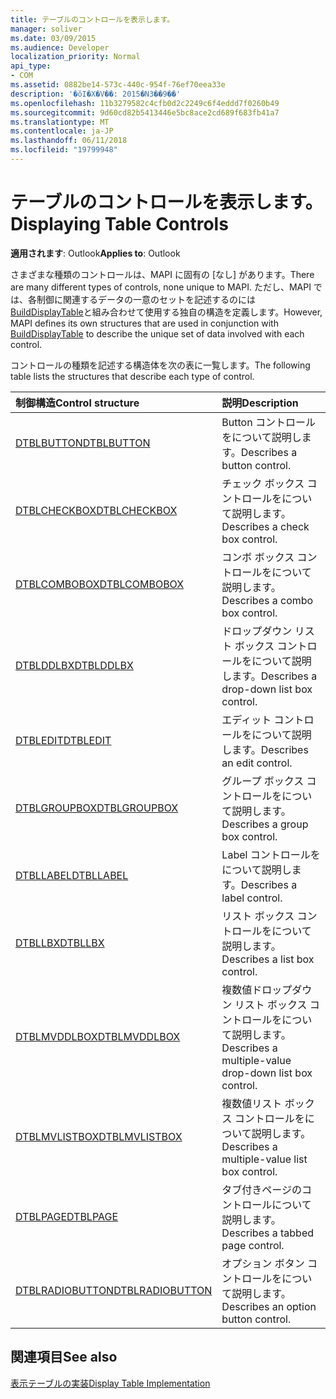 ```yaml
---
title: テーブルのコントロールを表示します。
manager: soliver
ms.date: 03/09/2015
ms.audience: Developer
localization_priority: Normal
api_type:
- COM
ms.assetid: 0882be14-573c-440c-954f-76ef70eea33e
description: '�ŏI�X�V��: 2015�N3��9��'
ms.openlocfilehash: 11b3279582c4cfb0d2c2249c6f4eddd7f0260b49
ms.sourcegitcommit: 9d60cd82b5413446e5bc8ace2cd689f683fb41a7
ms.translationtype: MT
ms.contentlocale: ja-JP
ms.lasthandoff: 06/11/2018
ms.locfileid: "19799948"
---
```

# <a name="displaying-table-controls"></a><span data-ttu-id="6b24d-103">テーブルのコントロールを表示します。</span><span class="sxs-lookup"><span data-stu-id="6b24d-103">Displaying Table Controls</span></span>

  
  
<span data-ttu-id="6b24d-104">**適用されます**: Outlook</span><span class="sxs-lookup"><span data-stu-id="6b24d-104">**Applies to**: Outlook</span></span> 
  
<span data-ttu-id="6b24d-105">さまざまな種類のコントロールは、MAPI に固有の [なし] があります。</span><span class="sxs-lookup"><span data-stu-id="6b24d-105">There are many different types of controls, none unique to MAPI.</span></span> <span data-ttu-id="6b24d-106">ただし、MAPI では、各制御に関連するデータの一意のセットを記述するのには[BuildDisplayTable](builddisplaytable.md)と組み合わせて使用する独自の構造を定義します。</span><span class="sxs-lookup"><span data-stu-id="6b24d-106">However, MAPI defines its own structures that are used in conjunction with [BuildDisplayTable](builddisplaytable.md) to describe the unique set of data involved with each control.</span></span> 
  
<span data-ttu-id="6b24d-107">コントロールの種類を記述する構造体を次の表に一覧します。</span><span class="sxs-lookup"><span data-stu-id="6b24d-107">The following table lists the structures that describe each type of control.</span></span> 
  
|<span data-ttu-id="6b24d-108">**制御構造**</span><span class="sxs-lookup"><span data-stu-id="6b24d-108">**Control structure**</span></span>|<span data-ttu-id="6b24d-109">**説明**</span><span class="sxs-lookup"><span data-stu-id="6b24d-109">**Description**</span></span>|
|:-----|:-----|
|[<span data-ttu-id="6b24d-110">DTBLBUTTON</span><span class="sxs-lookup"><span data-stu-id="6b24d-110">DTBLBUTTON</span></span>](dtblbutton.md) <br/> |<span data-ttu-id="6b24d-111">Button コントロールをについて説明します。</span><span class="sxs-lookup"><span data-stu-id="6b24d-111">Describes a button control.</span></span>  <br/> |
|[<span data-ttu-id="6b24d-112">DTBLCHECKBOX</span><span class="sxs-lookup"><span data-stu-id="6b24d-112">DTBLCHECKBOX</span></span>](dtblcheckbox.md) <br/> |<span data-ttu-id="6b24d-113">チェック ボックス コントロールをについて説明します。</span><span class="sxs-lookup"><span data-stu-id="6b24d-113">Describes a check box control.</span></span>  <br/> |
|[<span data-ttu-id="6b24d-114">DTBLCOMBOBOX</span><span class="sxs-lookup"><span data-stu-id="6b24d-114">DTBLCOMBOBOX</span></span>](dtblcombobox.md) <br/> |<span data-ttu-id="6b24d-115">コンボ ボックス コントロールをについて説明します。</span><span class="sxs-lookup"><span data-stu-id="6b24d-115">Describes a combo box control.</span></span>  <br/> |
|[<span data-ttu-id="6b24d-116">DTBLDDLBX</span><span class="sxs-lookup"><span data-stu-id="6b24d-116">DTBLDDLBX</span></span>](dtblddlbx.md) <br/> |<span data-ttu-id="6b24d-117">ドロップダウン リスト ボックス コントロールをについて説明します。</span><span class="sxs-lookup"><span data-stu-id="6b24d-117">Describes a drop-down list box control.</span></span>  <br/> |
|[<span data-ttu-id="6b24d-118">DTBLEDIT</span><span class="sxs-lookup"><span data-stu-id="6b24d-118">DTBLEDIT</span></span>](dtbledit.md) <br/> |<span data-ttu-id="6b24d-119">エディット コントロールをについて説明します。</span><span class="sxs-lookup"><span data-stu-id="6b24d-119">Describes an edit control.</span></span>  <br/> |
|[<span data-ttu-id="6b24d-120">DTBLGROUPBOX</span><span class="sxs-lookup"><span data-stu-id="6b24d-120">DTBLGROUPBOX</span></span>](dtblgroupbox.md) <br/> |<span data-ttu-id="6b24d-121">グループ ボックス コントロールをについて説明します。</span><span class="sxs-lookup"><span data-stu-id="6b24d-121">Describes a group box control.</span></span>  <br/> |
|[<span data-ttu-id="6b24d-122">DTBLLABEL</span><span class="sxs-lookup"><span data-stu-id="6b24d-122">DTBLLABEL</span></span>](dtbllabel.md) <br/> |<span data-ttu-id="6b24d-123">Label コントロールをについて説明します。</span><span class="sxs-lookup"><span data-stu-id="6b24d-123">Describes a label control.</span></span>  <br/> |
|[<span data-ttu-id="6b24d-124">DTBLLBX</span><span class="sxs-lookup"><span data-stu-id="6b24d-124">DTBLLBX</span></span>](dtbllbx.md) <br/> |<span data-ttu-id="6b24d-125">リスト ボックス コントロールをについて説明します。</span><span class="sxs-lookup"><span data-stu-id="6b24d-125">Describes a list box control.</span></span>  <br/> |
|[<span data-ttu-id="6b24d-126">DTBLMVDDLBOX</span><span class="sxs-lookup"><span data-stu-id="6b24d-126">DTBLMVDDLBOX</span></span>](dtblmvddlbox.md) <br/> |<span data-ttu-id="6b24d-127">複数値ドロップダウン リスト ボックス コントロールをについて説明します。</span><span class="sxs-lookup"><span data-stu-id="6b24d-127">Describes a multiple-value drop-down list box control.</span></span>  <br/> |
|[<span data-ttu-id="6b24d-128">DTBLMVLISTBOX</span><span class="sxs-lookup"><span data-stu-id="6b24d-128">DTBLMVLISTBOX</span></span>](dtblmvlistbox.md) <br/> |<span data-ttu-id="6b24d-129">複数値リスト ボックス コントロールをについて説明します。</span><span class="sxs-lookup"><span data-stu-id="6b24d-129">Describes a multiple-value list box control.</span></span>  <br/> |
|[<span data-ttu-id="6b24d-130">DTBLPAGE</span><span class="sxs-lookup"><span data-stu-id="6b24d-130">DTBLPAGE</span></span>](dtblpage.md) <br/> |<span data-ttu-id="6b24d-131">タブ付きページのコントロールについて説明します。</span><span class="sxs-lookup"><span data-stu-id="6b24d-131">Describes a tabbed page control.</span></span>  <br/> |
|[<span data-ttu-id="6b24d-132">DTBLRADIOBUTTON</span><span class="sxs-lookup"><span data-stu-id="6b24d-132">DTBLRADIOBUTTON</span></span>](dtblradiobutton.md) <br/> |<span data-ttu-id="6b24d-133">オプション ボタン コントロールをについて説明します。</span><span class="sxs-lookup"><span data-stu-id="6b24d-133">Describes an option button control.</span></span>  <br/> |
   
## <a name="see-also"></a><span data-ttu-id="6b24d-134">関連項目</span><span class="sxs-lookup"><span data-stu-id="6b24d-134">See also</span></span>



[<span data-ttu-id="6b24d-135">表示テーブルの実装</span><span class="sxs-lookup"><span data-stu-id="6b24d-135">Display Table Implementation</span></span>](display-table-implementation.md)


